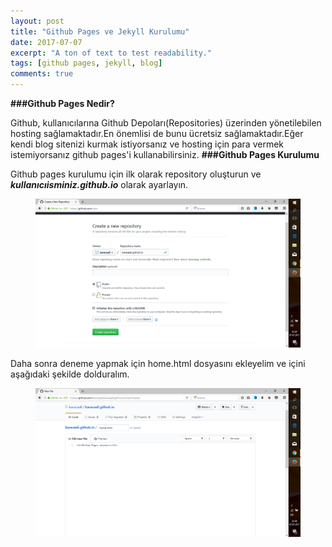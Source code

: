 ```yaml
---
layout: post
title: "Github Pages ve Jekyll Kurulumu"
date: 2017-07-07
excerpt: "A ton of text to test readability."
tags: [github pages, jekyll, blog]
comments: true
---
```

**###Github Pages Nedir?**

Github, kullanıcılarına Github Depoları(Repositories) üzerinden yönetilebilen hosting sağlamaktadır.En önemlisi de bunu ücretsiz sağlamaktadır.Eğer kendi blog sitenizi kurmak istiyorsanız ve hosting için para vermek istemiyorsanız github pages'i kullanabilirsiniz.
**###Github Pages Kurulumu**

Github pages kurulumu için ilk olarak repository oluşturun ve **_kullanıcıisminiz.github.io_** olarak ayarlayın.
<figure>
<a href="https://github.com/alikaraca/alikaraca.github.io/blob/master/assets/img/github%20pages.png"><img src="https://github.com/alikaraca/alikaraca.github.io/blob/master/assets/img/github%20pages.png"></a>
</figure>
 
Daha sonra deneme yapmak için home.html dosyasını ekleyelim ve içini aşağıdaki şekilde dolduralım.
<figure>
    <a href="https://github.com/alikaraca/alikaraca.github.io/blob/master/assets/img/home.png"><img                                           src="https://github.com/alikaraca/alikaraca.github.io/blob/master/assets/img/home.png"></a>
</figure>
 
